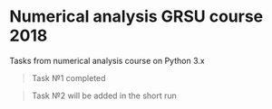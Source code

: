 # Numerical analysis GRSU course 2018

Tasks from numerical analysis course on Python 3.x
> Task №1 completed

> Task №2 will be added in the short run

